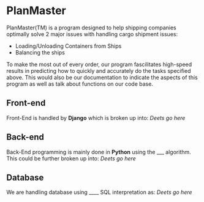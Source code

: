 # PlanMaster
PlanMaster(TM) is a program designed to help shipping companies optimally solve 2 major issues with handling cargo shipment issues:
 * Loading/Unloading Containers from Ships
 * Balancing the ships

To make the most out of every order, our program fascilitates high-speed results in predicting how to quickly and accurately do the tasks specified above. This would also be our documentation to indicate the aspects of this program as well as talk about functions on our code base. 

## Front-end
Front-End is handled by **Django** which is broken up into:
 *Deets go here*

## Back-end
Back-End programming is mainly done in **Python** using the ___ algorithm. This could be further broken up into:
 *Deets go here*

## Database
We are handling database using ____ SQL interpretation as:
 *Deets go here*